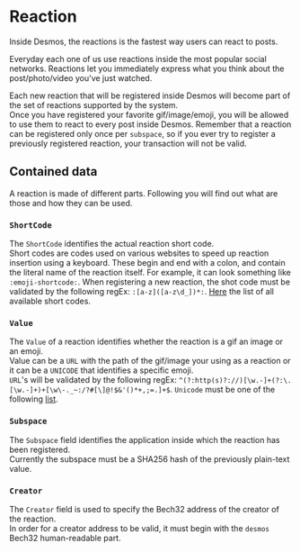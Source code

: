 # Reaction
Inside Desmos, the reactions is the fastest way users can react to posts.

Everyday each one of us use reactions inside the most popular social networks.
Reactions let you immediately express what you think about the post/photo/video you've just watched.

Each new reaction that will be registered inside Desmos will become part of the set of reactions supported by the system.  
Once you have registered your favorite gif/image/emoji, you will be allowed to use them to react to every post inside Desmos.
Remember that a reaction can be registered only once per `subspace`, so if you ever try to register a previously 
registered reaction, your transaction will not be valid. 

## Contained data
A reaction is made of different parts. Following you will find out what are those and how they can be used.

### `ShortCode`
The `ShortCode` identifies the actual reaction short code.  
Short codes are codes used on various websites to speed up reaction insertion using a keyboard.
These begin and end with a colon, and contain the literal name of the reaction itself. 
For example, it can look something like `:emoji-shortcode:`.
When registering a new reaction, the shot code must be validated by the following regEx: `:[a-z]([a-z\d_])*:`. 
[Here](https://www.webfx.com/tools/emoji-cheat-sheet/) the list of all available short codes.

### `Value`
The `Value` of a reaction identifies whether the reaction is a gif an image or an emoji.  
Value can be a `URL` with the path of the gif/image your using as a reaction or it can be a `UNICODE` 
that identifies a specific emoji.  
`URL`'s will be validated by the following regEx: `^(?:http(s)?://)[\w.-]+(?:\.[\w.-]+)+[\w\-._~:/?#[\]@!$&'()*+,;=.]+$`.
`Unicode` must be one of the following [list](https://unicode.org/emoji/charts/full-emoji-list.html).

### `Subspace`
The `Subspace` field identifies the application inside which the reaction has been registered.  
Currently the subspace must be a SHA256 hash of the previously plain-text value.

### `Creator`
The `Creator` field is used to specify the Bech32 address of the creator of the reaction.  
In order for a creator address to be valid, it must begin with the `desmos` Bech32 human-readable part.